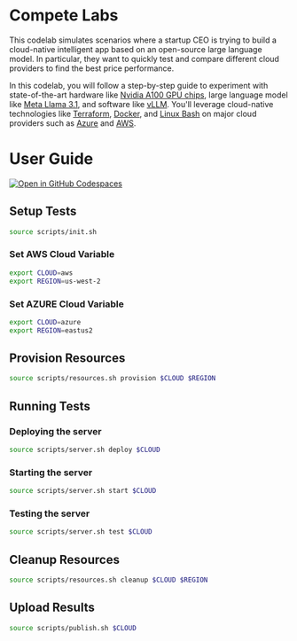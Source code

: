 # Compete Labs

This codelab simulates scenarios where a startup CEO is trying to build a cloud-native intelligent app based on an open-source large language model. In particular, they want to quickly test and compare different cloud providers to find the best price performance.

In this codelab, you will follow a step-by-step guide to experiment with state-of-the-art hardware like [Nvidia A100 GPU chips](https://www.nvidia.com/en-us/data-center/a100/), large language model like [Meta Llama 3.1](https://ai.meta.com/blog/meta-llama-3-1/), and software like [vLLM](https://github.com/vllm-project/vllm). You'll leverage cloud-native technologies like [Terraform](https://www.terraform.io/), [Docker](https://www.docker.com/), and [Linux Bash](https://www.gnu.org/software/bash/manual/bash.html) on major cloud providers such as [Azure](https://azure.microsoft.com/) and [AWS](https://aws.amazon.com/).

# User Guide

[![Open in GitHub Codespaces](https://github.com/codespaces/badge.svg)](https://github.com/codespaces/new?repo=Azure-Samples/compete-labs)

## Setup Tests
```bash
source scripts/init.sh
```

### Set AWS Cloud Variable
```bash
export CLOUD=aws
export REGION=us-west-2
```
### Set AZURE Cloud Variable
```bash
export CLOUD=azure
export REGION=eastus2
```

## Provision Resources
```bash
source scripts/resources.sh provision $CLOUD $REGION
```

## Running Tests

### Deploying the server
```bash
source scripts/server.sh deploy $CLOUD
```

### Starting the server
```bash
source scripts/server.sh start $CLOUD
```

### Testing the server
```bash
source scripts/server.sh test $CLOUD
```

## Cleanup Resources
```bash
source scripts/resources.sh cleanup $CLOUD $REGION
```

## Upload Results
```bash
source scripts/publish.sh $CLOUD
```
